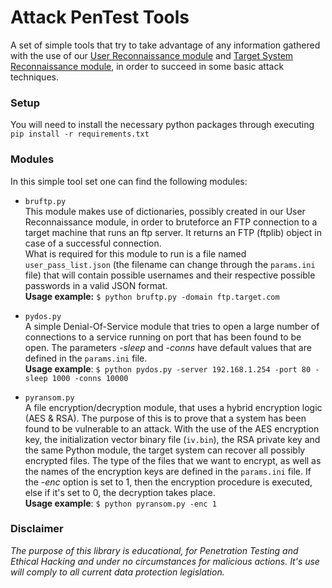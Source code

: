 # Attack PenTest Tools

A set of simple tools that try to take advantage of any information gathered with the use of our [User Reconnaissance module](https://github.com/eellak/gsoc2018-pypen/tree/master/user_reconnaissance) and [Target System Reconnaissance module](https://github.com/eellak/gsoc2018-pypen/tree/master/target_system_reconnaissance), in order to succeed in some basic attack techniques.

### Setup

You will need to install the necessary python packages through executing  
`pip install -r requirements.txt`

### Modules

In this simple tool set one can find the following modules:

* `bruftp.py`  
This module makes use of dictionaries, possibly created in our User Reconnaissance module, in order to bruteforce an FTP connection to a target machine that runs an ftp server. It returns an FTP (ftplib) object in case of a successful connection.  
What is required for this module to run is a file named `user_pass_list.json` (the filename can change through the `params.ini` file) that will contain possible usernames and their respective possible passwords in a valid JSON format.  
**Usage example:** `$ python bruftp.py -domain ftp.target.com`

* `pydos.py`  
A simple Denial-Of-Service module that tries to open a large number of connections to a service running on port that has been found to be open. The parameters *-sleep* and *-conns* have default values that are defined in the `params.ini` file.   
**Usage example**: `$ python pydos.py -server 192.168.1.254 -port 80 -sleep 1000 -conns 10000`

* `pyransom.py`  
A file encryption/decryption module, that uses a hybrid encryption logic (AES & RSA). The purpose of this is to prove that a system has been found to be vulnerable to an attack. With the use of the AES encryption key, the initialization vector binary file (`iv.bin`), the RSA private key and the same Python module, the target system can recover all possibly encrypted files. The type of the files that we want to encrypt, as well as the names of the encryption keys are defined in the `params.ini` file. If the *-enc* option is set to 1, then the encryption procedure is executed, else if it's set to 0, the decryption takes place.  
**Usage example**: `$ python pyransom.py -enc 1`

### Disclaimer

*The purpose of this library is educational, for Penetration Testing and Ethical Hacking and under no circumstances for malicious actions. It's use will comply to all current data protection legislation.*